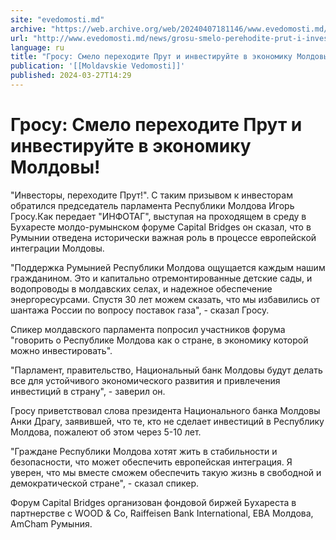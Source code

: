 ```yaml
---
site: "evedomosti.md"
archive: "https://web.archive.org/web/20240407181146/www.evedomosti.md/news/grosu-smelo-perehodite-prut-i-investirujte-v-ekonomiku-moldo"
url: "http://www.evedomosti.md/news/grosu-smelo-perehodite-prut-i-investirujte-v-ekonomiku-moldo"
language: ru
title: "Гросу: Смело переходите Прут и инвестируйте в экономику Молдовы!"
publication: '[[Moldavskie Vedomosti]]'
published: 2024-03-27T14:29
---
```


# Гросу: Смело переходите Прут и инвестируйте в экономику Молдовы!

"Инвесторы, переходите Прут!". С таким призывом к инвесторам обратился председатель парламента Республики Молдова Игорь Гросу.Как передает "ИНФОТАГ", выступая на проходящем в среду в Бухаресте молдо-румынском форуме Capital Bridges он сказал, что в Румынии отведена исторически важная роль в процессе европейской интеграции Молдовы.

"Поддержка Румынией Республики Молдова ощущается каждым нашим гражданином. Это и капитально отремонтированные детские сады, и водопроводы в молдавских селах, и надежное обеспечение энергоресурсами. Спустя 30 лет можем сказать, что мы избавились от шантажа России по вопросу поставок газа", - сказал Гросу.

Спикер молдавского парламента попросил участников форума "говорить о Республике Молдова как о стране, в экономику которой можно инвестировать".

"Парламент, правительство, Национальный банк Молдовы будут делать все для устойчивого экономического развития и привлечения инвестиций в страну", - заверил он.

Гросу приветствовал слова президента Национального банка Молдовы Анки Драгу, заявившей, что те, кто не сделает инвестиций в Республику Молдова, пожалеют об этом через 5-10 лет.

"Граждане Республики Молдова хотят жить в стабильности и безопасности, что может обеспечить европейская интеграция. Я уверен, что мы вместе сможем обеспечить такую жизнь в свободной и демократической стране", - сказал спикер.

Форум Capital Bridges организован фондовой биржей Бухареста в партнерстве с WOOD & Co, Raiffeisen Bank International, EBA Молдова, AmCham Румыния.